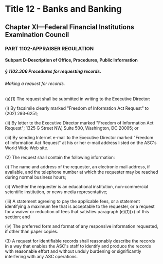 
# Title 12 - Banks and Banking
## Chapter XI—Federal Financial Institutions Examination Council
### PART 1102-APPRAISER REGULATION
#### Subpart D-Description of Office, Procedures, Public Information
##### § 1102.306 Procedures for requesting records.
###### Making a request for records.

(a)(1) The request shall be submitted in writing to the Executive Director:

(i) By facsimile clearly marked "Freedom of Information Act Request" to (202) 293-6251;

(ii) By letter to the Executive Director marked "Freedom of Information Act Request"; 1325 G Street NW, Suite 500, Washington, DC 20005; or

(iii) By sending Internet e-mail to the Executive Director marked "Freedom of Information Act Request" at his or her e-mail address listed on the ASC's World Wide Web site.

(2) The request shall contain the following information:

(i) The name and address of the requester, an electronic mail address, if available, and the telephone number at which the requester may be reached during normal business hours;

(ii) Whether the requester is an educational institution, non-commercial scientific institution, or news media representative;

(iii) A statement agreeing to pay the applicable fees, or a statement identifying a maximum fee that is acceptable to the requester, or a request for a waiver or reduction of fees that satisfies paragraph (e)(1)(x) of this section; and

(iv) The preferred form and format of any responsive information requested, if other than paper copies.

(3) A request for identifiable records shall reasonably describe the records in a way that enables the ASC's staff to identify and produce the records with reasonable effort and without unduly burdening or significantly interfering with any ASC operations.
